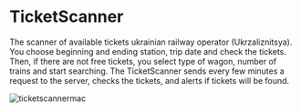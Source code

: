# TicketScanner
The scanner of available tickets ukrainian railway operator (Ukrzaliznitsya). You choose beginning and ending station, trip date and check the tickets. Then, if there are not free tickets, you select type of wagon, number of trains and start searching. The TicketScanner sends every few minutes a request to the server, checks the tickets, and alerts if tickets will be found.

![ticketscannermac](https://cloud.githubusercontent.com/assets/9840426/15475177/79e275dc-2111-11e6-95ee-45eb03269327.jpg)
